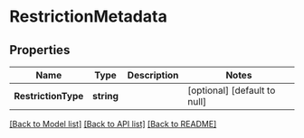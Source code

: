 # RestrictionMetadata

## Properties
Name | Type | Description | Notes
------------ | ------------- | ------------- | -------------
**RestrictionType** | **string** |  | [optional] [default to null]

[[Back to Model list]](../README.md#documentation-for-models) [[Back to API list]](../README.md#documentation-for-api-endpoints) [[Back to README]](../README.md)


